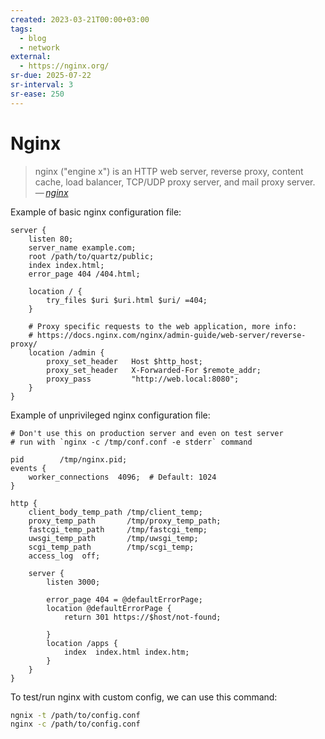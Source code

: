 ```yaml
---
created: 2023-03-21T00:00+03:00
tags:
  - blog
  - network
external:
  - https://nginx.org/
sr-due: 2025-07-22
sr-interval: 3
sr-ease: 250
---
```


# Nginx

> nginx ("engine x") is an HTTP web server, reverse proxy, content cache, load balancer, TCP/UDP proxy server, and mail proxy server.\
> — <cite>[nginx](https://nginx.org/)</cite>

Example of basic nginx configuration file:

```nginx
server {
    listen 80;
    server_name example.com;
    root /path/to/quartz/public;
    index index.html;
    error_page 404 /404.html;

    location / {
        try_files $uri $uri.html $uri/ =404;
    }

    # Proxy specific requests to the web application, more info:
    # https://docs.nginx.com/nginx/admin-guide/web-server/reverse-proxy/
    location /admin {
        proxy_set_header   Host $http_host;
        proxy_set_header   X-Forwarded-For $remote_addr;
        proxy_pass         "http://web.local:8080";
    }
}
```

Example of unprivileged nginx configuration file:

```nginx
# Don't use this on production server and even on test server
# run with `nginx -c /tmp/conf.conf -e stderr` command

pid        /tmp/nginx.pid;
events {
    worker_connections  4096;  # Default: 1024
}

http {
    client_body_temp_path /tmp/client_temp;
    proxy_temp_path       /tmp/proxy_temp_path;
    fastcgi_temp_path     /tmp/fastcgi_temp;
    uwsgi_temp_path       /tmp/uwsgi_temp;
    scgi_temp_path        /tmp/scgi_temp;
    access_log  off;

    server {
        listen 3000;

        error_page 404 = @defaultErrorPage;
        location @defaultErrorPage {
            return 301 https://$host/not-found;

        }
        location /apps {
            index  index.html index.htm;
        }
    }
}
```

To test/run nginx with custom config, we can use this command:

```sh
ngnix -t /path/to/config.conf
nginx -c /path/to/config.conf
```

